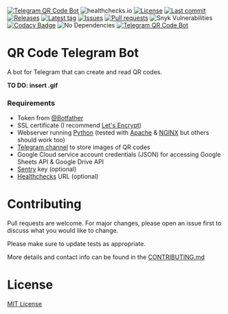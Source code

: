 [![Telegram QR Code Bot](https://img.shields.io/badge/Telegram-Bot-blue?logo=telegram)](https://t.me/@QRCodeTelegramBot/)
![healthchecks.io](https://img.shields.io/endpoint?label=QR%20Code&style=flat&url=https%3A%2F%2Fhealthchecks.io%2Fbadge%2F396c7d03-faf7-4562-9f83-1194d0%2FjEeWoR3a%2Fqr.shields)
[![License](https://img.shields.io/github/license/Crazy-Marvin/QRTelegramBot.svg)](https://github.com/Crazy-Marvin/QRTelegramBot/blob/development/LICENSE)
[![Last commit](https://img.shields.io/github/last-commit/Crazy-Marvin/PQRTelegramBot/.svg?style=flat)](https://github.com/Crazy-Marvin/QRTelegramBot/commits)
[![Releases](https://img.shields.io/github/downloads/Crazy-Marvin/QRTelegramBot/total.svg?style=flat)](https://github.com/Crazy-Marvin/QRTelegramBot/releases)
[![Latest tag](https://img.shields.io/github/tag/Crazy-Marvin/QRTelegramBot.svg?style=flat)](https://github.com/Crazy-Marvin/QRTelegramBot/tags)
[![Issues](https://img.shields.io/github/issues/Crazy-Marvin/QRTelegramBot.svg?style=flat)](https://github.com/Crazy-Marvin/QRTelegramBot/issues)
[![Pull requests](https://img.shields.io/github/issues-pr/Crazy-Marvin/QRTelegramBot.svg?style=flat)](https://github.com/Crazy-Marvin/QRTelegramBot//pulls)
![Snyk Vulnerabilities](https://img.shields.io/snyk/vulnerabilities/github/Crazy-Marvin/QRTelegramBot)
[![Codacy Badge](https://app.codacy.com/project/badge/Grade/09e05ee668004039887bef40e82a15fd)](https://www.codacy.com/gh/Crazy-Marvin/QRTelegramBot/dashboard?utm_source=github.com&amp;utm_medium=referral&amp;utm_content=Crazy-Marvin/QRTelegramBot&amp;utm_campaign=Badge_Grade)
![No Dependencies](https://img.shields.io/badge/Dependencies-None-brightgreenChat)
[![Telegram QR Code Bot](https://img.shields.io/badge/Python-yellow?logo=python)](https://t.me/QRCodeTelegramBot/)

# QR Code Telegram Bot
A bot for Telegram that can create and read QR codes.

__TO DO: insert .gif__

### Requirements

- Token from [@Botfather](https://telegram.me/botfather)
- SSL certificate (I recommend [Let's Encrypt](https://letsencrypt.org/))
- Webserver running [Python](https://www.python.org/) (tested with [Apache](https://httpd.apache.org/) & [NGINX](https://www.nginx.com/) but others should work too)
- [Telegram channel](https://telegram.org/faq_channels/) to store images of QR codes
- Google Cloud service account credentials (JSON) for accessing Google Sheets API & Google Drive API
- [Sentry](https://sentry.io/) key (optional)
- [Healthchecks](https://healthchecks.io/#php) URL (optional)

# Contributing

Pull requests are welcome. For major changes, please open an issue first to discuss what you would like to change.

Please make sure to update tests as appropriate.

More details and contact info can be found in the [CONTRIBUTING.md](https://github.com/Crazy-Marvin/QRTelegramBot/blob/trunk/.github/CONTRIBUTING.md)

# License

[MIT License](https://choosealicense.com/licenses/mit/)

